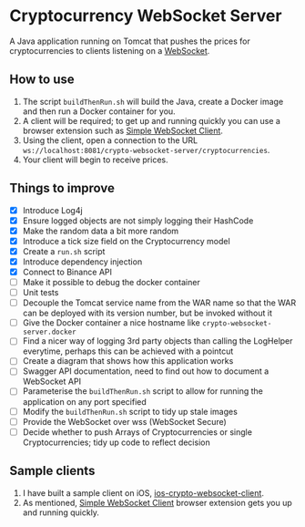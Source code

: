 # Cryptocurrency WebSocket Server
A Java application running on Tomcat that pushes the prices for cryptocurrencies to clients listening on a [WebSocket](https://developer.mozilla.org/en-US/docs/Web/API/WebSocket).

## How to use
1. The script `buildThenRun.sh` will build the Java, create a Docker image and then run a Docker container for you. 
2. A client will be required; to get up and running quickly you can use a browser extension such as [Simple WebSocket Client](https://addons.mozilla.org/en-US/firefox/addon/simple-websocket-client/).
3. Using the client, open a connection to the URL `ws://localhost:8081/crypto-websocket-server/cryptocurrencies`. 
4. Your client will begin to receive prices.

## Things to improve
- [X] Introduce Log4j
- [X] Ensure logged objects are not simply logging their HashCode
- [X] Make the random data a bit more random
- [X] Introduce a tick size field on the Cryptocurrency model
- [X] Create a `run.sh` script
- [X] Introduce dependency injection
- [X] Connect to Binance API
- [ ] Make it possible to debug the docker container
- [ ] Unit tests
- [ ] Decouple the Tomcat service name from the WAR name so that the WAR can be deployed with its version number, but be invoked without it
- [ ] Give the Docker container a nice hostname like `crypto-websocket-server.docker`
- [ ] Find a nicer way of logging 3rd party objects than calling the LogHelper everytime, perhaps this can be achieved with a pointcut
- [ ] Create a diagram that shows how this application works
- [ ] Swagger API documentation, need to find out how to document a WebSocket API
- [ ] Parameterise the `buildThenRun.sh` script to allow for running the application on any port specified
- [ ] Modify the `buildThenRun.sh` script to tidy up stale images
- [ ] Provide the WebSocket over wss (WebSocket Secure)
- [ ] Decide whether to push Arrays of Cryptocurrencies or single Cryptocurrencies; tidy up code to reflect decision

## Sample clients
1. I have built a sample client on iOS, [ios-crypto-websocket-client](https://github.com/georgebarker/ios-crypto-websocket-client).
2. As mentioned, [Simple WebSocket Client](https://addons.mozilla.org/en-US/firefox/addon/simple-websocket-client/) browser extension gets you up and running quickly.
